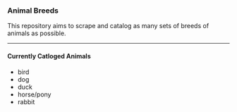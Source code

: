 ### Animal Breeds
This repository aims to scrape and catalog as many sets of breeds of animals as possible.

------------
#### Currently Catloged Animals
- bird
- dog
- duck
- horse/pony
- rabbit

